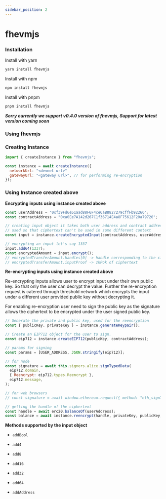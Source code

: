 ```yaml
---
sidebar_position: 2
---
```


# fhevmjs

### Installation

Install with yarn

```bash
yarn install fhevmjs
```

Install with npm

```bash
npm install fhevmjs
```

Install with pnpm
```bash
pnpm install fhevmjs
```

***Sorry currently we support v0.4.0 version of fhevmjs, Support for latest version coming soon***

### Using fhevmjs

### Creating Instance 

```js
import { createInstance } from "fhevmjs";

const instance = await createInstance({
  networkUrl: "<devnet url>"
  gatewayUrl: "<gateway url>", // for performing re-encryption
});

```

### Using Instance created above

**Encrypting inputs using instance created above**

```js
const userAddress = "0xf39Fd6e51aad88F6F4ce6aB8827279cffFb92266";
const contractAddress = "0xa0Ee7A142d267C1f36714E4a8F75612F20a79720";

// creating input object it takes both user address and contract address where the input is going to be
// used so that ciphertext can't be used in some different context
const input = instance.createEncryptedInput(contractAddress, userAddress);

// encrypting an input let's say 1337
input.add64(1337);
const encryptedAmount = input.encrypt();
// encryptedTransferAmount.handles[0] -> handle corresponding to the ciphertext
// encryptedTransferAmount.inputProof -> zkPok of ciphertext 
```

**Re-encrypting inputs using instance created above**

Re-encrypting inputs allows user to encrypt input under their own public key. So that only the user can decrypt the value. Further the re-encryption request is catered through threshold network which encrypts the input under a different user provided public key without decrypting it.

For enabling re-encryption user need to sign the public key as the signature allows the ciphertext to be encrypted under the user signed public key.

```js
// Generate the private and public key, used for the reencryption
const { publicKey, privateKey } = instance.generateKeypair();

// Create an EIP712 object for the user to sign.
const eip712 = instance.createEIP712(publicKey, contractAddress);

// params for signing
const params = [USER_ADDRESS, JSON.stringify(eip712)];

// for node
const signature = await this.signers.alice.signTypedData(
  eip712.domain,
  { Reencrypt: eip712.types.Reencrypt },
  eip712.message,
);

// for web browsers
// const signature = await window.ethereum.request({ method: "eth_signTypedData_v4", params });

// getting the handle of the ciphertext
const handle = await erc20.balanceOf(userAddress); 
const balance = await instance.reencrypt(handle, privateKey, publicKey, signature, contractAddress, userAddress);
```



**Methods supported by the input object**

- `addBool`

- `add4`

- `add8`

- `add16`

- `add32`

- `add64`

- `addAddress`
